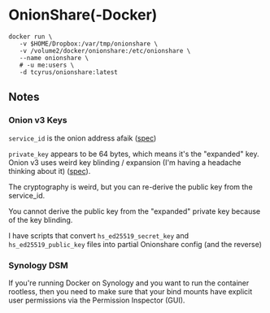 # OnionShare(-Docker)

```
docker run \
   -v $HOME/Dropbox:/var/tmp/onionshare \
   -v /volume2/docker/onionshare:/etc/onionshare \
   --name onionshare \
   # -u me:users \
   -d tcyrus/onionshare:latest
```

## Notes

### Onion v3 Keys

`service_id` is the onion address afaik ([spec](https://spec.torproject.org/rend-spec/encoding-onion-addresses.html))

`private_key` appears to be 64 bytes, which means it's the "expanded" key. Onion v3 uses weird key blinding / expansion (I'm having a headache thinking about it) ([spec](https://spec.torproject.org/rend-spec/keyblinding-scheme.html)).

The cryptography is weird, but you can re-derive the public key from the service_id.

You cannot derive the public key from the "expanded" private key because of the key blinding.

I have scripts that convert `hs_ed25519_secret_key` and `hs_ed25519_public_key` files into partial Onionshare config (and the reverse)

### Synology DSM

If you're running Docker on Synology and you want to run the container rootless, then you need to make sure that your bind mounts have explicit user permissions via the Permission Inspector (GUI).
